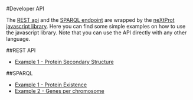 #Developer API

The [REST api](https://api.nextprot.org) and the [SPARQL endpoint](https://api.nextprot.org/sparql) are wrapped by the [neXtProt javascript library](https://github.com/calipho-sib/nextprot-js). Here you can find some simple examples on how to use the javascript library. Note that you can use the API directly with any other language.

##REST API
* [Example 1 - Protein Secondary Structure](http://bl.ocks.org/ddtxra/75545ffaa0c6db260a40)

##SPARQL

* [Example 1 - Protein Existence](http://bl.ocks.org/ddtxra/a1fd0e5613ed6b72ff8f)
* [Example 2 - Genes per chromosome](http://bl.ocks.org/ddtxra/4a5189dba66cd84aefd1)

